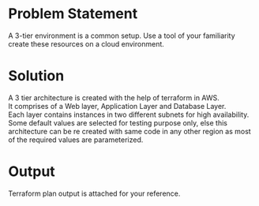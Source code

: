 # Problem Statement
A 3-tier environment is a common setup. Use a tool of your familiarity create these resources on a cloud environment.

# Solution
A 3 tier architecture is created with the help of terraform in AWS.  
It comprises of a Web layer, Application Layer and Database Layer.  
Each layer contains instances in two different subnets for high availability. 
Some default values are selected for testing purpose only, else this architecture can be re created with same code in any other region as most of the required values are parameterized.  

# Output
Terraform plan output is attached for your reference.
